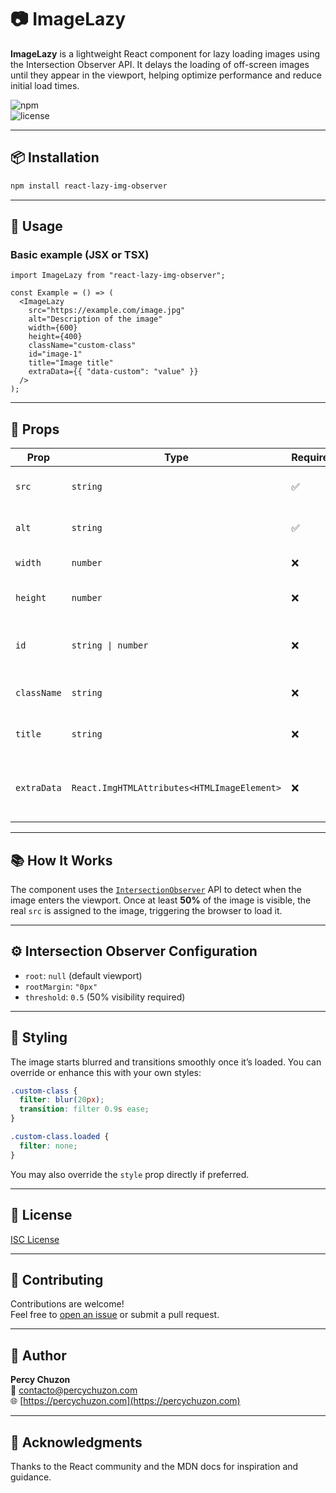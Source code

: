 # 📷 ImageLazy

**ImageLazy** is a lightweight React component for lazy loading images using the Intersection Observer API. It delays the loading of off-screen images until they appear in the viewport, helping optimize performance and reduce initial load times.

![npm](https://img.shields.io/npm/v/react-lazy-img-observer.svg)  
![license](https://img.shields.io/npm/l/react-lazy-img-observer.svg)

---

## 📦 Installation

```bash
npm install react-lazy-img-observer
```

---

## 🚀 Usage

### Basic example (JSX or TSX)

```tsx
import ImageLazy from "react-lazy-img-observer";

const Example = () => (
  <ImageLazy
    src="https://example.com/image.jpg"
    alt="Description of the image"
    width={600}
    height={400}
    className="custom-class"
    id="image-1"
    title="Image title"
    extraData={{ "data-custom": "value" }}
  />
);
```

---

## 🧩 Props

| Prop        | Type                                        | Required | Description                                           |
|-------------|---------------------------------------------|----------|-------------------------------------------------------|
| `src`       | `string`                                    | ✅        | The source URL of the image.                          |
| `alt`       | `string`                                    | ✅        | The alt text for accessibility.                       |
| `width`     | `number`                                    | ❌        | The width of the image.                               |
| `height`    | `number`                                    | ❌        | The height of the image.                              |
| `id`        | `string \| number`                          | ❌        | Optional ID for the image element.                    |
| `className` | `string`                                    | ❌        | CSS class for custom styling.                         |
| `title`     | `string`                                    | ❌        | Tooltip text shown on hover.                          |
| `extraData` | `React.ImgHTMLAttributes<HTMLImageElement>` | ❌        | Any extra HTML attributes (e.g., `data-*`).           |

---

## 📚 How It Works

The component uses the [`IntersectionObserver`](https://developer.mozilla.org/en-US/docs/Web/API/Intersection_Observer_API) API to detect when the image enters the viewport. Once at least **50%** of the image is visible, the real `src` is assigned to the image, triggering the browser to load it.

---

## ⚙️ Intersection Observer Configuration

- `root`: `null` (default viewport)
- `rootMargin`: `"0px"`
- `threshold`: `0.5` (50% visibility required)

---

## 🎨 Styling

The image starts blurred and transitions smoothly once it’s loaded. You can override or enhance this with your own styles:

```css
.custom-class {
  filter: blur(20px);
  transition: filter 0.9s ease;
}

.custom-class.loaded {
  filter: none;
}
```

You may also override the `style` prop directly if preferred.

---

## 📄 License

[ISC License](./LICENSE)

---

## 🤝 Contributing

Contributions are welcome!  
Feel free to [open an issue](https://github.com/perch33/react-lazy-img-observer/issues) or submit a pull request.

---

## 👤 Author

**Percy Chuzon**  
📧 contacto@percychuzon.com  
🌐 [https://percychuzon.com](https://percychuzon.com)

---

## 🙏 Acknowledgments

Thanks to the React community and the MDN docs for inspiration and guidance.